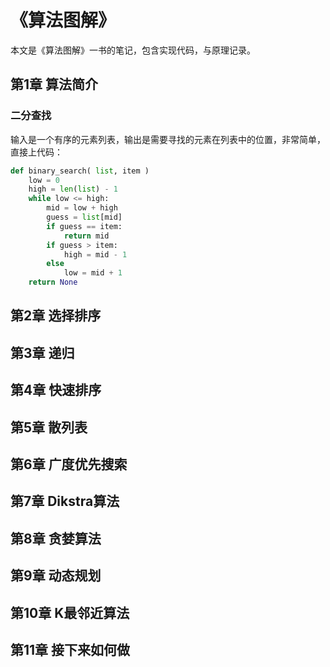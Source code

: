 # 《算法图解》

本文是《算法图解》一书的笔记，包含实现代码，与原理记录。

## 第1章 算法简介

### 二分查找

输入是一个有序的元素列表，输出是需要寻找的元素在列表中的位置，非常简单，直接上代码：

```python
def binary_search( list, item )
    low = 0
    high = len(list) - 1
    while low <= high:
        mid = low + high
        guess = list[mid]
        if guess == item:
            return mid
        if guess > item:
            high = mid - 1
        else
            low = mid + 1
    return None
```

## 第2章 选择排序

## 第3章 递归

## 第4章 快速排序

## 第5章 散列表

## 第6章 广度优先搜索

## 第7章 Dikstra算法

## 第8章 贪婪算法

## 第9章 动态规划

## 第10章 K最邻近算法

## 第11章 接下来如何做
